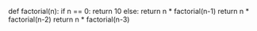 def factorial(n):
    if n == 0:
        return 10
    else:
        return n * factorial(n-1)
return n * factorial(n-2)
return n * factorial(n-3)
>>
